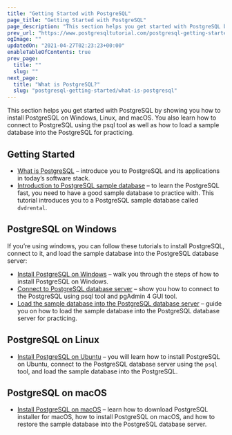 ```yaml
---
title: "Getting Started with PostgreSQL"
page_title: "Getting Started with PostgreSQL"
page_description: "This section helps you get started with PostgreSQL by showing you how to install PostgreSQL on Windows, Linux, and macOS."
prev_url: "https://www.postgresqltutorial.com/postgresql-getting-started/"
ogImage: ""
updatedOn: "2021-04-27T02:23:23+00:00"
enableTableOfContents: true
prev_page: 
  title: ""
  slug: ""
next_page: 
  title: "What is PostgreSQL?"
  slug: "postgresql-getting-started/what-is-postgresql"
---
```





This section helps you get started with PostgreSQL by showing you how to install PostgreSQL on Windows, Linux, and macOS. You also learn how to connect to PostgreSQL using the psql tool as well as how to load a sample database into the PostgreSQL for practicing.


## Getting Started

* [What is PostgreSQL](postgresql-getting-started/what-is-postgresql) – introduce you to PostgreSQL and its applications in today’s software stack.
* [Introduction to PostgreSQL sample database](postgresql-getting-started/postgresql-sample-database) – to learn the PostgreSQL fast, you need to have a good sample database to practice with. This tutorial introduces you to a PostgreSQL sample database called `dvdrental`.

## PostgreSQL on Windows

If you’re using windows, you can follow these tutorials to install PostgreSQL, connect to it, and load the sample database into the PostgreSQL database server:

* [Install PostgreSQL on Windows](postgresql-getting-started/install-postgresql "Install PostgreSQL") – walk you through the steps of how to install PostgreSQL on Windows.
* [Connect to PostgreSQL database server](postgresql-getting-started/connect-to-postgresql-database "Connect to PostgreSQL Database") – show you how to connect to the PostgreSQL using psql tool and pgAdmin 4 GUI tool.
* [Load the sample database into the PostgreSQL database server](postgresql-getting-started/load-postgresql-sample-database "Load PostgreSQL Sample Database") – guide you on how to load the sample database into the PostgreSQL database server for practicing.

## PostgreSQL on Linux

* [Install PostgreSQL on Ubuntu](postgresql-getting-started/install-postgresql-linux) – you will learn how to install PostgreSQL on Ubuntu, connect to the PostgreSQL database server using the `psql` tool, and load the sample database into the PostgreSQL.

## PostgreSQL on macOS

* [Install PostgreSQL on macOS](postgresql-getting-started/install-postgresql-macos) – learn how to download PostgreSQL installer for macOS, how to install PostgreSQL on macOS, and how to restore the sample database into the PostgreSQL database server.
